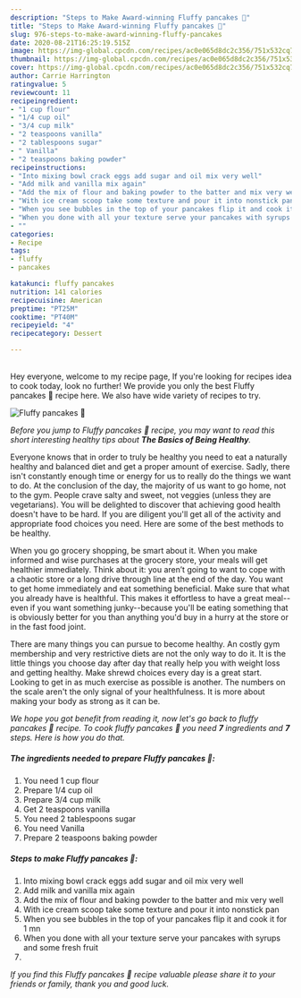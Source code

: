 ```yaml
---
description: "Steps to Make Award-winning Fluffy pancakes 🥞"
title: "Steps to Make Award-winning Fluffy pancakes 🥞"
slug: 976-steps-to-make-award-winning-fluffy-pancakes
date: 2020-08-21T16:25:19.515Z
image: https://img-global.cpcdn.com/recipes/ac0e065d8dc2c356/751x532cq70/fluffy-pancakes-🥞-recipe-main-photo.jpg
thumbnail: https://img-global.cpcdn.com/recipes/ac0e065d8dc2c356/751x532cq70/fluffy-pancakes-🥞-recipe-main-photo.jpg
cover: https://img-global.cpcdn.com/recipes/ac0e065d8dc2c356/751x532cq70/fluffy-pancakes-🥞-recipe-main-photo.jpg
author: Carrie Harrington
ratingvalue: 5
reviewcount: 11
recipeingredient:
- "1 cup flour"
- "1/4 cup oil"
- "3/4 cup milk"
- "2 teaspoons vanilla"
- "2 tablespoons sugar"
- " Vanilla"
- "2 teaspoons baking powder"
recipeinstructions:
- "Into mixing bowl crack eggs add sugar and oil mix very well"
- "Add milk and vanilla mix again"
- "Add the mix of flour and baking powder to the batter and mix very well"
- "With ice cream scoop take some texture and pour it into nonstick pan"
- "When you see bubbles in the top of your pancakes flip it and cook it for 1 mn"
- "When you done with all your texture serve your pancakes with syrups and some fresh fruit"
- ""
categories:
- Recipe
tags:
- fluffy
- pancakes

katakunci: fluffy pancakes 
nutrition: 141 calories
recipecuisine: American
preptime: "PT25M"
cooktime: "PT40M"
recipeyield: "4"
recipecategory: Dessert

---
```

<br>
Hey everyone, welcome to my recipe page, If you're looking for recipes idea to cook today, look no further! We provide you only the best Fluffy pancakes 🥞 recipe here. We also have wide variety of recipes to try.
<br>


![Fluffy pancakes 🥞](https://img-global.cpcdn.com/recipes/ac0e065d8dc2c356/751x532cq70/fluffy-pancakes-🥞-recipe-main-photo.jpg)

<i>Before you jump to Fluffy pancakes 🥞 recipe, you may want to read this short interesting healthy tips about <strong>The Basics of Being Healthy</strong>.</i>

Everyone knows that in order to truly be healthy you need to eat a naturally healthy and balanced diet and get a proper amount of exercise. Sadly, there isn't constantly enough time or energy for us to really do the things we want to do. At the conclusion of the day, the majority of us want to go home, not to the gym. People crave salty and sweet, not veggies (unless they are vegetarians). You will be delighted to discover that achieving good health doesn't have to be hard. If you are diligent you'll get all of the activity and appropriate food choices you need. Here are some of the best methods to be healthy.

When you go grocery shopping, be smart about it. When you make informed and wise purchases at the grocery store, your meals will get healthier immediately. Think about it: you aren’t going to want to cope with a chaotic store or a long drive through line at the end of the day. You want to get home immediately and eat something beneficial. Make sure that what you already have is healthful. This makes it effortless to have a great meal--even if you want something junky--because you'll be eating something that is obviously better for you than anything you'd buy in a hurry at the store or in the fast food joint.

There are many things you can pursue to become healthy. An costly gym membership and very restrictive diets are not the only way to do it. It is the little things you choose day after day that really help you with weight loss and getting healthy. Make shrewd choices every day is a great start. Looking to get in as much exercise as possible is another. The numbers on the scale aren't the only signal of your healthfulness. It is more about making your body as strong as it can be. 


<i>We hope you got benefit from reading it, now let's go back to fluffy pancakes 🥞 recipe. To cook fluffy pancakes 🥞 you need <strong>7</strong> ingredients and <strong>7</strong> steps. Here is how you do that.
</i>

##### The ingredients needed to prepare Fluffy pancakes 🥞:

1. You need 1 cup flour
1. Prepare 1/4 cup oil
1. Prepare 3/4 cup milk
1. Get 2 teaspoons vanilla
1. You need 2 tablespoons sugar
1. You need  Vanilla
1. Prepare 2 teaspoons baking powder


##### Steps to make Fluffy pancakes 🥞:

1. Into mixing bowl crack eggs add sugar and oil mix very well
1. Add milk and vanilla mix again
1. Add the mix of flour and baking powder to the batter and mix very well
1. With ice cream scoop take some texture and pour it into nonstick pan
1. When you see bubbles in the top of your pancakes flip it and cook it for 1 mn
1. When you done with all your texture serve your pancakes with syrups and some fresh fruit
1. 


<i>If you find this Fluffy pancakes 🥞 recipe valuable please share it to your friends or family, thank you and good luck.</i>

